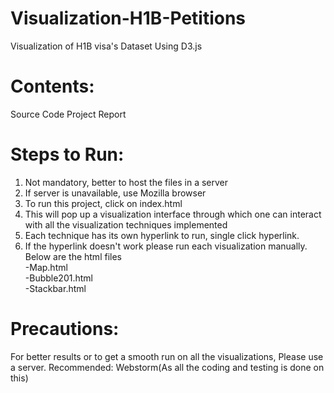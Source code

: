 # Visualization-H1B-Petitions
Visualization of H1B visa's Dataset Using D3.js

# Contents:

Source Code
Project Report

# Steps to Run:

1) Not mandatory, better to host the files in a server 
2) If server is unavailable, use Mozilla browser
3) To run this project, click on index.html
4) This will pop up a visualization interface through which one can interact with all the visualization techniques implemented
5) Each technique has its own hyperlink to run, single click hyperlink.
6) If the hyperlink doesn't work please run each visualization manually. Below are the html files  
		-Map.html  
		-Bubble201.html  
		-Stackbar.html  

# Precautions:

For better results or to get a smooth run on all the visualizations, Please use a server. 
Recommended: Webstorm(As all the coding and testing is done on this)


